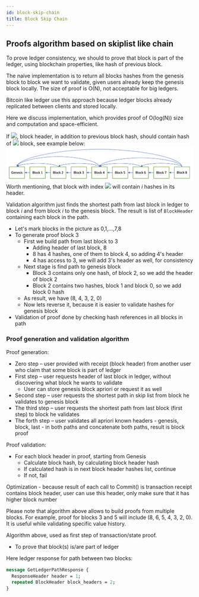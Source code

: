 ```yaml
---
id: block-skip-chain
title: Block Skip Chain
---
```

## Proofs algorithm based on skiplist like chain

To prove ledger consistency, we should  to prove that block is part of the ledger, using blockchain properties, like hash of previous block.

The naive implementation is to return all blocks hashes from the genesis block to block we want to validate,
given users already keep the genesis block locally. The size of proof is O(N), not acceptable for big ledgers.

Bitcoin like ledger use this approach because ledger blocks already replicated between clients and stored locally.

Here we discuss implementation, which provides proof of O(log(N)) size and computation and space-efficient.

If <img src="https://render.githubusercontent.com/render/math?math=BlockIndex \mod 2^{i} = 0" />, block header, in addition to previous block hash, should contain hash of <img src="https://render.githubusercontent.com/render/math?math=BlockIndex - 2^{i}" /> block, see example below:
![Block Skip List](BlockSkipList.png)  
Worth mentioning, that block with index <img src="https://render.githubusercontent.com/render/math?math=2^{i}" /> will contain _i_ hashes in its header.

Validation algorithm just finds the shortest path from last block in ledger to block _i_ and from block _i_ to the genesis block. The result is list of `BlockHeader` containing each block in the path.
- Let's mark blocks in the picture as 0,1,...,7,8
- To generate proof block 3
    - First we build path from last block to 3
        - Adding header of last block, 8
        - 8 has 4 hashes, one of them to block 4, so adding 4's header
        - 4 has access to 3, we will add 3's header as well, for consistency
    - Next stage is find path to genesis block
        - Block 3 contains only one hash, of block 2, so we add the header of block 2
        - Block 2 contains two hashes, block 1 and block 0, so we add block 0 hash
    - As result, we have (8, 4, 3, 2, 0)
    - Now lets reverse it, because it is easier to validate hashes for genesis block
- Validation of proof done by checking hash references in all blocks in path

### Proof generation and validation algorithm
Proof generation:
- Zero step – user provided with receipt (block header) from another user who claim that some block is part of ledger
- First step – user requests header of last block in ledger, without discovering what block he wants to validate
    - User can store genesis block apriori or request it as well
- Second step – user requests the shortest path in skip list from block he validates to genesis block
- The third step – user requests the shortest path from last block (first step) to block he validates
- The forth step – user validates all apriori known headers - genesis, block, last - in both paths and concatenate both paths, result is block proof

Proof validation:
- For each block header in proof, starting from Genesis
    - Calculate block hash, by calculating block header hash
    - If calculated hash is in next block header hashes list, continue
    - If not, fail

Optimization - because result of each call to Commit() is transaction receipt contains block header, user can use this header, only make sure that it has higher block number

Please note that algorithm above allows to build proofs from multiple blocks.
For example, proof for blocks 3 and 5 will include (8, 6, 5, 4, 3, 2, 0). It is useful while validating specific value history.

Algorithm above, used as first step of transaction/state proof.
- To prove that block(s) is/are part of ledger

Here ledger response for path between two blocks:
```protobuf
message GetLedgerPathResponse {
  ResponseHeader header = 1;
  repeated BlockHeader block_headers = 2;
}
```
